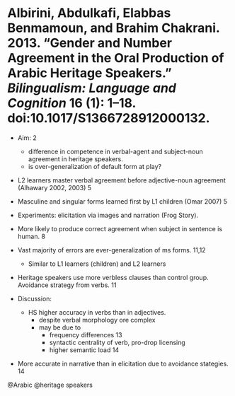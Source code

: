 # Albirini, Abdulkafi, Elabbas Benmamoun, and Brahim Chakrani. 2013. “Gender and Number Agreement in the Oral Production of Arabic Heritage Speakers.” *Bilingualism: Language and Cognition* 16 (1): 1–18. doi:10.1017/S1366728912000132.
 
- Aim: 2
    - difference in competence in verbal-agent and subject-noun agreement in heritage speakers.
    - is over-generalization of default form at play?

- L2 learners master verbal agreement before adjective-noun agreement (Alhawary 2002, 2003) 5

- Masculine and singular forms learned first by L1 children (Omar 2007) 5

- Experiments: elicitation via images and narration (Frog Story).

- More likely to produce correct agreement when subject in sentence is human. 8

- Vast majority of errors are ever-generalization of ms forms. 11,12
    - Similar to L1 learners (children) and L2 learners

- Heritage speakers use more verbless clauses than control group. Avoidance strategy from verbs. 11

- Discussion:
    - HS higher accuracy in verbs than in adjectives.
        - despite verbal morphology ore complex
        - may be due to
            - frequency differences 13
            - syntactic centrality of verb, pro-drop licensing
            - higher semantic load 14 

- More accurate in narrative than in elicitation due to avoidance stategies. 14

@Arabic
@heritage speakers
